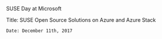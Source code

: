 SUSE Day at Microsoft

Title: SUSE Open Source Solutions on Azure and Azure Stack

    Date: December 11th, 2017
    
